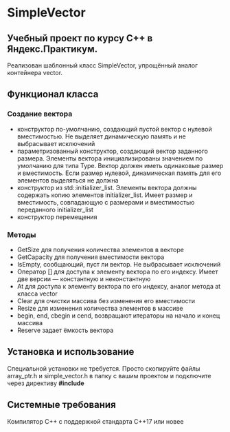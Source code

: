 # SimpleVector
## Учебный проект по курсу С++ в Яндекс.Практикум.

Реализован шаблонный класс SimpleVector<Type>, упрощённый аналог контейнера vector.

## Функционал класса
  
### Создание вектора
* конструктор по-умолчанию, создающий пустой вектор с нулевой вместимостью. Не выделяет динамическую память и не выбрасывает исключений
* параметризованный конструктор, создающий вектор заданного размера. Элементы вектора инициализированы значением по умолчанию для типа Type. Вектор должен иметь одинаковые размер и вместимость. Если размер нулевой, динамическая память для его элементов выделяться не должна
*  конструктор из std::initializer_list. Элементы вектора должны содержать копию элементов initializer_list. Имеет размер и вместимость, совпадающую с размерами и вместимостью переданного initializer_list
* конструктор перемещения
  
### Методы
* GetSize для получения количества элементов в векторе
* GetCapacity для получения вместимости вектора
* IsEmpty, сообщающий, пуст ли вектор. Не выбрасывает исключений
* Оператор [] для доступа к элементу вектора по его индексу. Имеет две версии — константную и неконстантную
* At для доступа к элементу вектора по его индексу, аналог метода at класса vector
* Clear для очистки массива без изменения его вместимости
* Resize для изменения количества элементов в массиве
* begin, end, cbegin и cend, возвращают итераторы на начало и конец массива
* Reserve задает ёмкость вектора
## Установка и использование
Специальной установки не требуется. Просто скопируйте файлы array_ptr.h и simple_vector.h в папку с вашим проектом и подключите через директиву **#include**

## Системные требования
Компилятор С++ с поддержкой стандарта C++17 или новее

